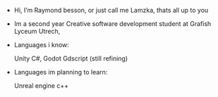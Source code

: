 - Hi, I’m Raymond besson, or just call me Lamzka, thats all up to you

- Im a second year Creative software development student at Grafish Lyceum Utrech,

- Languages i know:

  Unity C#,
  Godot Gdscript (still refining)


- Languages im planning to learn:

  Unreal engine c++
